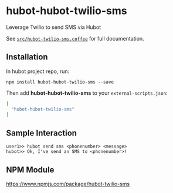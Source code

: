 # hubot-hubot-twilio-sms

Leverage Twilio to send SMS via Hubot

See [`src/hubot-twilio-sms.coffee`](src/hubot-twilio-sms.coffee) for full documentation.

## Installation

In hubot project repo, run:

`npm install hubot-hubot-twilio-sms --save`

Then add **hubot-hubot-twilio-sms** to your `external-scripts.json`:

```json
[
  "hubot-hubot-twilio-sms"
]
```

## Sample Interaction

```
user1>> hubot send sms <phonenumber> <message>
hubot>> Ok, I've send an SMS to <phonenumber>!
```

## NPM Module

https://www.npmjs.com/package/hubot-twilio-sms
